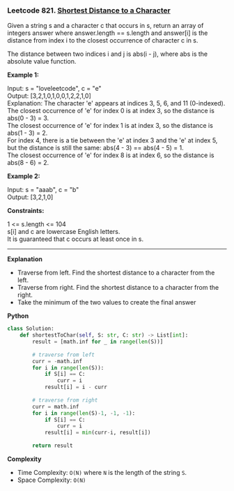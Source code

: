 ### Leetcode 821. [Shortest Distance to a Character](https://leetcode.com/problems/shortest-distance-to-a-character/)

Given a string s and a character c that occurs in s, return an array of integers answer where answer.length == s.length and answer[i] is the distance from index i to the closest occurrence of character c in s.

The distance between two indices i and j is abs(i - j), where abs is the absolute value function.

 

**Example 1:**

Input: s = "loveleetcode", c = "e" \
Output: [3,2,1,0,1,0,0,1,2,2,1,0] \
Explanation: The character 'e' appears at indices 3, 5, 6, and 11 (0-indexed).\
The closest occurrence of 'e' for index 0 is at index 3, so the distance is abs(0 - 3) = 3.\
The closest occurrence of 'e' for index 1 is at index 3, so the distance is abs(1 - 3) = 2.\
For index 4, there is a tie between the 'e' at index 3 and the 'e' at index 5, but the distance is still the same: abs(4 - 3) == abs(4 - 5) = 1.\
The closest occurrence of 'e' for index 8 is at index 6, so the distance is abs(8 - 6) = 2.

**Example 2:**

Input: s = "aaab", c = "b"\
Output: [3,2,1,0]
 

**Constraints:**

1 <= s.length <= 104\
s[i] and c are lowercase English letters.\
It is guaranteed that c occurs at least once in s.


******************************
**Explanation**
- Traverse from left. Find the shortest distance to a character from the left.
- Traverse from right. Find the shortest distance to a character from the right.
- Take the minimum of the two values to create the final answer 

**Python**

```python
class Solution:
    def shortestToChar(self, S: str, C: str) -> List[int]:
        result = [math.inf for _ in range(len(S))]
        
        # traverse from left
        curr = -math.inf
        for i in range(len(S)):
            if S[i] == C:
                curr = i
            result[i] = i - curr
            
        # traverse from right
        curr = math.inf
        for i in range(len(S)-1, -1, -1):
            if S[i] == C:
                curr = i
            result[i] = min(curr-i, result[i])
            
        return result
```

**Complexity**

- Time Complexity: ```O(N)``` where ```N``` is the length of the string ```S```.
- Space Complexity: ```O(N)``` 
